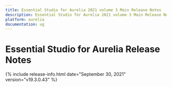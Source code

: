 ```yaml
---
title: Essential Studio for Aurelia 2021 volume 3 Main Release Notes  
description: Essential Studio for Aurelia 2021 volume 3 Main Release Notes  
platform: aurelia
documentation: ug
---
```


# Essential Studio for Aurelia  Release Notes  

{% include release-info.html date="September 30, 2021"  version="v19.3.0.43" %} 






